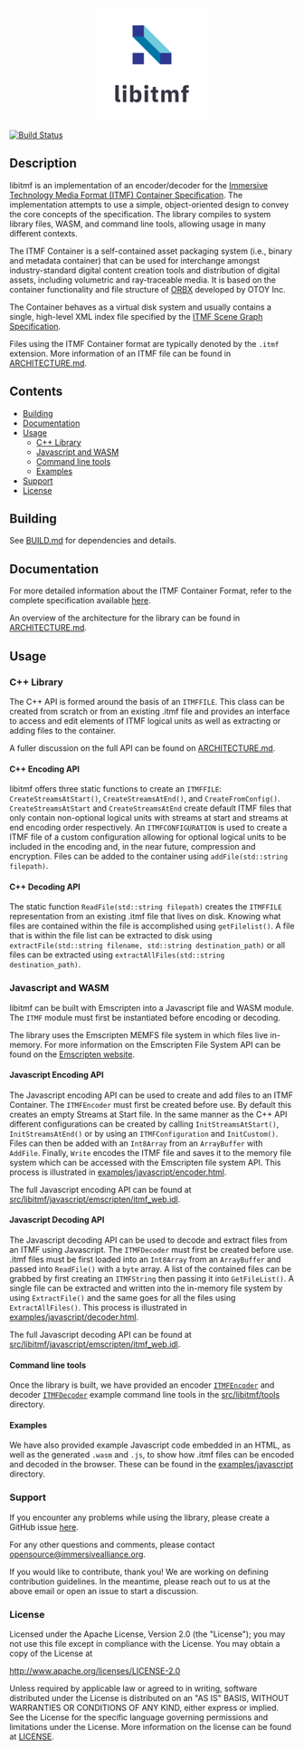<p align="center"><img src="docs/figures/libitmf-github-logo.png" width="200"/></p>

[![Build Status](https://github.com/ImmersiveAlliance/libitmf/actions/workflows/ci.yml/badge.svg?branch=main)](https://github.com/ImmersiveAlliance/libitmf/actions/workflows/ci.yml)

## Description

libitmf is an implementation of an encoder/decoder for the [Immersive Technology Media Format (ITMF) Container Specification](https://www.immersivealliance.org/download/download-itmf/). The implementation attempts to use a simple, object-oriented design to convey the core concepts of the specification. The library compiles to system library files, WASM, and command line tools, allowing usage in many different contexts.

The ITMF Container is a self-contained asset packaging system (i.e., binary and metadata container) that can be used for interchange amongst industry-standard digital content creation tools and distribution of digital assets, including volumetric and ray-traceable media. It is based on the container functionality and file structure of [ORBX](https://docs.otoy.com/StandaloneH_STA/StandaloneManual.htm#StandaloneSTA/TheORBXFileFormat.htm) developed by OTOY Inc.

The Container behaves as a virtual disk system and usually contains a single, high-level XML index file specified by the [ITMF Scene Graph Specification](https://www.immersivealliance.org/download/download-itmf/).

Files using the ITMF Container format are typically denoted by the `.itmf` extension. More information of an ITMF file can be found in [ARCHITECTURE.md](docs/ARCHITECTURE.md).

## Contents
  * [Building](#Building)
  * [Documentation](#Documentation)
  * [Usage](#Usage)
    * [C++ Library](#C-Library)
    * [Javascript and WASM](#Javascript-and-WASM)
    * [Command line tools](#Command-line-tools)
    * [Examples](#Examples)
  * [Support](#Support)
  * [License](#License)

## Building

See [BUILD.md](docs/BUILD.md) for dependencies and details.

## Documentation

For more detailed information about the ITMF Container Format, refer to the complete specification available [here](https://www.immersivealliance.org/download/download-itmf/).

An overview of the architecture for the library can be found in [ARCHITECTURE.md](docs/ARCHITECTURE.md).

## Usage

### C++ Library

The C++ API is formed around the basis of an `ITMFFILE`. This class can be created from scratch or from an existing .itmf file and provides an interface to access and edit elements of ITMF logical units as well as extracting or adding files to the container.

A fuller discussion on the full API can be found on [ARCHITECTURE.md](docs/ARCHITECTURE.md).

#### C++ Encoding API

libitmf offers three static functions to create an `ITMFFILE`: `CreateStreamsAtStart()`, `CreateStreamsAtEnd()`, and `CreateFromConfig()`. `CreateStreamsAtStart` and `CreateStreamsAtEnd` create default ITMF files that only contain non-optional logical units with streams at start and streams at end encoding order respectively. An `ITMFCONFIGURATION` is used to create a ITMF file of a custom configuration allowing for optional logical units to be included in the encoding and, in the near future, compression and encryption. Files can be added to the container using `addFile(std::string filepath)`. 

#### C++ Decoding API

The static function `ReadFile(std::string filepath)` creates the `ITMFFILE` representation from an existing .itmf file that lives on disk. Knowing what files are contained within the file is accomplished using `getFilelist()`. A file that is within the file list can be extracted to disk using `extractFile(std::string filename, std::string destination_path)` or all files can be extracted using `extractAllFiles(std::string destination_path)`.

### Javascript and WASM

libitmf can be built with Emscripten into a Javascript file and WASM module. The `ITMF` module must first be instantiated before encoding or decoding.

The library uses the Emscripten MEMFS file system in which files live in-memory. For more information on the Emscripten File System API can be found on the [Emscripten website](https://emscripten.org/docs/api_reference/Filesystem-API.html).

#### Javascript Encoding API

The Javascript encoding API can be used to create and add files to an ITMF Container. 
The `ITMFEncoder` must first be created before use. By default this creates an empty Streams at Start file. 
In the same manner as the C++ API different configurations can be created by calling `InitStreamsAtStart()`, `InitStreamsAtEnd()` or by using an `ITMFConfiguration` and `InitCustom()`. 
Files can then be added with an `Int8Array` from an `ArrayBuffer` with `AddFile`. Finally, `Write` encodes the ITMF file and saves it to the memory file system which can be accessed with the Emscripten file system API. This process is illustrated in [examples/javascript/encoder.html](examples/javascript/encoder.html).

The full Javascript encoding API can be found at [src/libitmf/javascript/emscripten/itmf_web.idl](src/libitmf/javascript/emscripten/itmf_web.idl).

#### Javascript Decoding API

The Javascript decoding API can be used to decode and extract files from an ITMF using Javascript. The `ITMFDecoder` must first be created before use. .itmf files must be first loaded into an `Int8Array` from an `ArrayBuffer` and passed into `ReadFile()` with a `byte` array. A list of the contained files can be grabbed by first creating an `ITMFString` then passing it into `GetFileList()`. A single file can be extracted and written into the in-memory file system by using `ExtractFile()` and the same goes for all the files using `ExtractAllFiles()`. This process is illustrated in [examples/javascript/decoder.html](examples/javascript/decoder.html).

The full Javascript decoding API can be found at [src/libitmf/javascript/emscripten/itmf_web.idl](src/libitmf/javascript/emscripten/itmf_web.idl).

#### Command line tools

Once the library is built, we have provided an encoder [`ITMFEncoder`](src/libitmf/tools/itmfencoder.cxx) and decoder [`ITMFDecoder`](src/libitmf/tools/itmfdecoder.cxx) example command line tools in the [src/libitmf/tools](src/libitmf/tools) directory.

#### Examples

We have also provided example Javascript code embedded in an HTML, as well as the generated `.wasm` and `.js`, to show how .itmf files can be encoded and decoded in the browser. These can be found in the [examples/javascript](examples/javascript) directory.

### Support

If you encounter any problems while using the library, please create a GitHub issue [here](https://github.com/ImmersiveAlliance/libitmf/issues).

For any other questions and comments, please contact [opensource@immersivealliance.org](mailto:opensource@immersivealliance.org). 

If you would like to contribute, thank you! We are working on defining contribution guidelines. In the meantime, please reach out to us at the above email or open an issue to start a discussion.

### License

Licensed under the Apache License, Version 2.0 (the "License"); you may not use this file except in compliance with the License. You may obtain a copy of the License at

http://www.apache.org/licenses/LICENSE-2.0

Unless required by applicable law or agreed to in writing, software distributed under the License is distributed on an "AS IS" BASIS, WITHOUT WARRANTIES OR CONDITIONS OF ANY KIND, either express or implied. See the License for the specific language governing permissions and limitations under the License.
More information on the license can be found at [LICENSE](LICENSE).
